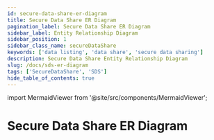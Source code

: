 ```yaml
---
id: secure-data-share-er-diagram
title: Secure Data Share ER Diagram
pagination_label: Secure Data Share ER Diagram
sidebar_label: Entity Relationship Diagram
sidebar_position: 1
sidebar_class_name: secureDataShare
keywords: ['data listing', 'data share', 'secure data sharing']
description: Secure Data Share Entity Relationship Diagram
slug: /docs/sds-er-diagram
tags: ['SecureDataShare', 'SDS']
hide_table_of_contents: true
---
```


import MermaidViewer from '@site/src/components/MermaidViewer';

# Secure Data Share ER Diagram


<MermaidViewer diagram='erDiagram
    IDENTITY_ACCOUNTS {
        text TENANT_ID "Unique Id for an Organization tenant"
        text ID PK "unique ID of the identity this account is correlated to"
        text DISPLAY_NAME "Human-readable display name of the object"
        timestamp_ntz CREATED_DATE "date when the Identity was created"
        timestamp_ntz UPDATED_DATE "date when the identity was modified"
        text ACCOUNT_ID PK "unique ID of the account"
        text NATIVE_IDENTITY "unique ID of the account generated by the source system"
        text ACCOUNT_DISPLAY_NAME "Human-readable display name of the Account"
        text SOURCE_ID "unique ID of the source this account belongs to"
        text SOURCE_DISPLAY_NAME "display name of the source this account belongs to"
        text SOURCE_TYPE "Type of the Source Ex: Azure Active Directory, Okta etc."
        timestamp_ltz SYNC_DATE "When the row is last synced"
    }
    IDENTITY_ENTITLEMENTS {
        text TENANT_ID "Unique Id for an Organization tenant"
        text ID PK "Unique Id for the identity"
        text DISPLAY_NAME "Human-readable display name of the object"
        timestamp_ntz CREATED_DATE "date when the Identity was created"
        timestamp_ntz UPDATED_DATE "date when the identity was modified"
        text ENTITLEMENT_ID PK "unique ID of the entitlement"
        text SOURCE_DISPLAY_NAME "display name of the source this entitlement belongs to"
        text ENTITLEMENT_ATTRIBUTE "entitlement attribute name"
        text ENTITLEMENT_VALUE "value of the entitlement"
        timestamp_ltz SYNC_DATE "When the row is last synced"
    }
    IDENTITY {
        text TENANT_ID "Unique Id for an Organization tenant"
        text ID PK "Unique Id for the identity"
        text NAME "Name of the Object"
        timestamp_ntz CREATED_DATE "date when the identity was created"
        timestamp_ntz UPDATED_DATE "date when the identity was modified"
        timestamp_ntz DELETED_DATE "date when the identity was deleted"
        text DISPLAY_NAME "Human-readable display name of the object"
        text JOB_TITLE "Job Title assigned to the Identity"
        text LOCATION "Location of the Identity"
        text LOCATION_CODE "Location code of the Identity"
        text DEPARTMENT "Department of the identity"
        text EMAIL "The email address of the identity"
        text MANAGER "manager of the identity"
        text LIFECYCLE_STATE "name of the lifecycle state Ex: Active, leaver, dormant etc."
        timestamp_ntz SYNC_DATE "When the row is last synced"
    }
    IDENTITY_ROLES {
        text TENANT_ID "Unique Id for an Organization tenant"
        text ID PK "Unique Id for the identity"
        text DISPLAY_NAME "Human-readable display name of the object"
        timestamp_ntz CREATED_DATE "date when the Identity was created"
        timestamp_ntz UPDATED_DATE "date when the identity was modified"
        text ROLE_ID PK "Unique Id for the Role"
        text ROLE_NAME "Name of the Role Object"
        text ROLE_DISPLAY_NAME "Human-readable display name of the role"
        timestamp_ntz SYNC_DATE "When the row is last synced"
    }
    IDENTITY_ACCESS_PROFILES {
        text TENANT_ID "Unique Id for an Organization tenant"
        text ID PK "Unique Id for the identity"
        text DISPLAY_NAME "Human-readable display name of the object"
        timestamp_ntz CREATED_DATE "date when the Identity was created"
        timestamp_ntz UPDATED_DATE "date when the identity was modified"
        text ACCESS_PROFILE_ID PK "Unique Id for the Access Profile"
        text ACCESS_PROFILE_NAME "Name of the Access Profile Object"
        text ACCESS_PROFILE_DISPLAY_NAME "Human-readable display name of the Access Profile"
        timestamp_ntz SYNC_DATE "When the row is last synced"
    }
    IDENTITY_APPS {
        text TENANT_ID "Unique Id for an Organization tenant"
        text ID PK "Unique Id for the identity"
        text DISPLAY_NAME "Human-readable display name of the object"
        timestamp_ntz CREATED_DATE "date when the Identity was created"
        timestamp_ntz UPDATED_DATE "date when the identity was modified"
        text APP_ID PK "Unique Id for the APP"
        text APP_DISPLAY_NAME "Human-readable display name of the APP"
        timestamp_ntz SYNC_DATE "When the row is last synced"
    }
    ACCESS_PROFILE {
        text TENANT_ID "Unique Id for an Organization tenant"
        text ID "Unique Id for the Access Profile"
        text NAME "Name of the object in ISC"
        text DISPLAY_NAME "Human-readable display name of the object"
        text DESCRIPTION "Description of the object"
        timestamp_ntz CREATED_DATE "date when the object was created"
        timestamp_ntz UPDATED_DATE "date when the object was modified"
        timestamp_ntz DELETED_DATE "date when the object was deleted"
        text SOURCE_ID "Unique Id of the source or application"
        boolean IS_ASSIGNABLE "To check if the object can be assigned to an Identity"
        array ENTITLEMENTS "List of entitlements associated with the Access Profile"
        text OWNER_IDENTITY_ID "Identity that owns the object"
        timestamp_ltz SYNC_DATE "When the row is last synced"
    }
    ACCESS_REQUEST {
        text TENANT_ID "Unique Id for an Organization tenant"
        text ID "Unique Id for the Access Profile"
        text NAME "Name of the object in ISC"
        timestamp_ntz CREATED_DATE "date when the object was created"
        timestamp_ntz UPDATED_DATE "date when the object was modified"
        timestamp_ntz DELETED_DATE "date when the object was deleted"
        text TARGET_ID "Identity ID whose access is getting updated"
        text REQUESTER_ID "Identity ID who raised this access request"
        timestamp_ntz END_DATE "date when the access request was completed"
        text EXECUTION_STATUS "Execution status at ISC Ex: Completed, Terminated etc."
        text COMPLETION_STATUS "Completion status Ex: Success, Failure etc."
        text PRIORITY "one of low, Normal and high"
        text TYPE " type of access item or Identity items requested"
        timestamp_ltz SYNC_DATE "When the row is last synced"
    }
    CERTIFICATION {
        text TENANT_ID "Unique Id for an Organization tenant"
        text ID "Unique Id for the Certification"
        text NAME "Name of the object in ISC"
        timestamp_ntz CREATED_DATE "date when the object was created"
        timestamp_ntz DELETED_DATE "date when the object was deleted"
        text SOURCE_ID "Unique Id of the source or application"
        text SIGNER_ID "Signer  assigned to the certification"
        text MANAGER_ID "Manager - reviewing the certification"
        text CAMPAIGN_ID "Campaign the certification is Spawned from"
        text ORIGINAL_CERTIFICATION_ID "original certification before reassignment"
        boolean COMPLETE "Status of the certification"
        text PHASE "Current Phase like Active, Staged ,end etc."
        boolean IS_BULK_REASSIGNMENT "Whether the certification is part of a bulk reassignment"
        timestamp_ntz DUE_DATE "when the certification needs to be reviewed"
        timestamp_ntz SIGNED_DATE "when the certification was actually signed"
        timestamp_ntz FINISHED_DATE "when the certification was actually finished"
        timestamp_ntz EXPIRATION_DATE "When the certification will expire"
        timestamp_ltz SYNC_DATE "When the row is last synced"
    }
    ENTITLEMENT {
        text TENANT_ID "Unique Id for an Organization tenant"
        text ID "Unique Id for the Entitlement"
        text DISPLAY_NAME "Human-readable display name of the object"
        text DESCRIPTION "Description of the object"
        timestamp_ntz DELETED_DATE "date when the enitlement was deleted from the source"
        text SOURCE_ID "Unique Id of the source or application"
        text ATTRIBUTE "Attribute name that defines the entitlement"
        text VALUE "Value of the attribute"
        text TYPE "Group, customRole, PermissionSet etc."
        text IS_REQUESTABLE "To check if the object can be requested by other access items"
        text OWNER_IDENTITY_ID "Identity that owns the object"
        timestamp_ltz SYNC_DATE "When the row is last synced"
    }
    ROLE {
        text TENANT_ID "Unique Id for an Organization tenant"
        text ID "Unique Id for the Role"
        text NAME "Name of the object in ISC"
        timestamp_ntz CREATED_DATE "date when the object was created"
        timestamp_ntz UPDATED_DATE "date when the object was modified"
        timestamp_ntz DELETED_DATE "date when the object was deleted"
        text DISPLAY_NAME "Human-readable display name of the object"
        text DESCRIPTION "Description of the object"
        boolean IS_ASSIGNABLE "To check if the object can be assigned to an Identity"
        array INHERITING_ROLES "List of Inheriting roles"
        array ACCESS_PROFILES "List of Access Profiles associated with the Role"
        array ENTITLEMENTS "List of entitlements associated with the Role"
        text OWNER_IDENTITY_ID "Identity that owns the object"
        timestamp_ltz SYNC_DATE "When the row is last synced"
    }
    CERTIFICATION_ITEM {
        text TENANT_ID "Unique Id for an Organization tenant"
        text ID "Unique Id for the certification item"
        timestamp_ntz CREATED_DATE "date when the object was created"
        timestamp_ntz UPDATED_DATE "date when the object was modified"
        timestamp_ntz DELETED_DATE "date when the object was deleted"
        text IDENTITY_ID "Identity to which the access is reviewed for"
        text REVIEWER_ID "Identity who is reviewing the access"
        text ENTITLEMENT_ID "Entitlement that is being reviewed"
        text ROLE_ID "Role that is being reviewed"
        text CERTIFICATION_ID "certification from where the item spawned"
        text ACCOUNT_ID "Account corresponding to the Identity"
        text SOURCE_ID "source or application related to account/entitlement"
        text REVIEWED_ID "Who actually reviewed the access item"
        text REVIEWED_TYPE "What type of access item was reviewed Ex: Account, Role, Entitlement etc."
        text TYPE "Type of certification item Ex: Bundle, Exception, Account Etc."
        text SUB_TYPE "Assocaited Sub_type for each of the type"
        timestamp_ntz COMPLETED_DATE "time the access item certification was completed"
        timestamp_ntz DECISION_DATE "time the decision was submitted on ISC"
        number APPROVED "Whether the item was approved(1) or rejected(0)"
        text STATUS "Status of the certification item"
        text DECISION "Decision taken by reviewer on the access item Ex: Approved, Mitigated, remediated etc."
        boolean BULK "decision made was part of bulk selection"
        boolean REMEDIATED "True when the decision was remediated"
        boolean PRIVILEGED "if any of the access items are privileged"
        text REMEDIATION_ACTION "Assocaited action on remediation"
        timestamp_ntz MITIGATION_EXPIRATION "Time when the decision to mitigate was set to expire"
        text NATIVE_IDENTITY "Identity from the source"
        text INSTANCE "instance"
        boolean ACCOUNT_ONLY "if only account is reviewed without any access items"
        boolean NEW_ACCESS "if the access item is new"
        text POLICY_NAME "Policy if any"
        text CONSTRAINT_NAME "Constraint if any"
        timestamp_ltz SYNC_DATE "When the row is last synced"
    }
    IDENTITY_REQUEST_ITEM {
        text TENANT_ID "Unique Id for an Organization tenant"
        text IDENTITY_REQUEST_ITEM_ID "Unique Id for the identity request item"
        text IDENTITY_REQUEST_ITEM_DISPLAY_NAME "Human-readable display name of the object"
        text IDENTITY_REQUEST_ITEM_NAME "Name of the access item or account"
        text IDENTITY_REQUEST_ITEM_VALUE "Value of corresponding access item or account"
        text OPERATION "What type of operation was performed on the Identity or account"
        number APPROVED "Whether the item was approved(1) or rejected(0)"
        number REJECTED "Whether the item was approved(1) or rejected(0)"
        text PROVISIONING_STATE "Provisioning state Ex: Committed, Pending etc."
        text EXPANSION_CAUSE "Role or ProvisioningPolicy that gets added"
        number RETRIES "Number of retries"
        timestamp_ntz IDENTITY_REQUEST_ITEM_START_DATE "date request has started"
        timestamp_ntz IDENTITY_REQUEST_ITEM_END_DATE "date request has ended"
        timestamp_ntz IDENTITY_REQUEST_ITEM_CREATED_DATE "Initial date when the item is created"
        text APPROVER_ID "Identity ID who approved the item"
        text INSTANCE "specific instance where the account exists"
        text NATIVE_IDENTITY "Identity from the source"
        text ACCESS_REQUEST_ID "unique identifier of the access request"
        text SOURCE_ID "Unique Id of the source or application"
        text ENTITLEMENT_ID "Unique Id for the Entitlement"
        text ROLE_ID "Unique Id for the Role"
        text PROVISIONING_ENGINE "Source or connector used to provision"
        timestamp_ltz SYNC_DATE "When the row is last synced"
    }
    SOURCE {
        text TENANT_ID "Unique Id for an Organization tenant"
        text ID "Unique Id for the Source or application"
        text NAME "Name of the Source or application"
        timestamp_ntz DELETED_DATE "date when the object was deleted"
        text DISPLAY_NAME "Human-readable display name of the object"
        text TYPE "Type of the Source or Application"
        text CONNECTOR "Connector from where the source is created"
        timestamp_ltz SYNC_DATE "When the row is last synced"
    }
    IDENTITY ||--|{ IDENTITY_ACCOUNTS: "has and owns"
    IDENTITY ||--o{ IDENTITY_ENTITLEMENTS: "associated to and owns"
    IDENTITY ||--o{ IDENTITY_ROLES: "associated to and owns"
    IDENTITY ||--o{ IDENTITY_ACCESS_PROFILES: "associated to and owns"
    IDENTITY ||--o{ IDENTITY_APPS: "assocaited with"
    ACCESS_PROFILE ||--o{ IDENTITY_ACCESS_PROFILES: "associated to"
    ACCESS_PROFILE }o--|| IDENTITY: "Owned by"
    ENTITLEMENT ||--o{ IDENTITY_ENTITLEMENTS: "associated to"
    ENTITLEMENT }o--|| IDENTITY: "Owned by"
    ROLE ||--o{ IDENTITY_ROLES: "associated to"
    ROLE }o--|| IDENTITY: "Owned by"
    ACCESS_REQUEST ||--|| IDENTITY: "contains - requested by and for"
    CERTIFICATION ||--|{ IDENTITY: "contains"
    CERTIFICATION_ITEM ||--|| IDENTITY: "contains"
    CERTIFICATION_ITEM ||--o| ROLE: "contains"
    CERTIFICATION_ITEM ||--o| ENTITLEMENT: "contains"
    CERTIFICATION ||--|{ CERTIFICATION_ITEM: "contains"
    IDENTITY_REQUEST_ITEM ||--|| IDENTITY: "contains - requested for, reviewed or approved by"
    IDENTITY_REQUEST_ITEM ||--o| ROLE: "contains - add or remove"
    IDENTITY_REQUEST_ITEM ||--o| ENTITLEMENT: "contains - add or remove"
    ACCESS_REQUEST ||--|{ IDENTITY_REQUEST_ITEM: "contains"
    SOURCE ||--|{ IDENTITY_ACCOUNTS: "contains"
    SOURCE ||--|{ ENTITLEMENT: "contains"
    '></MermaidViewer>
